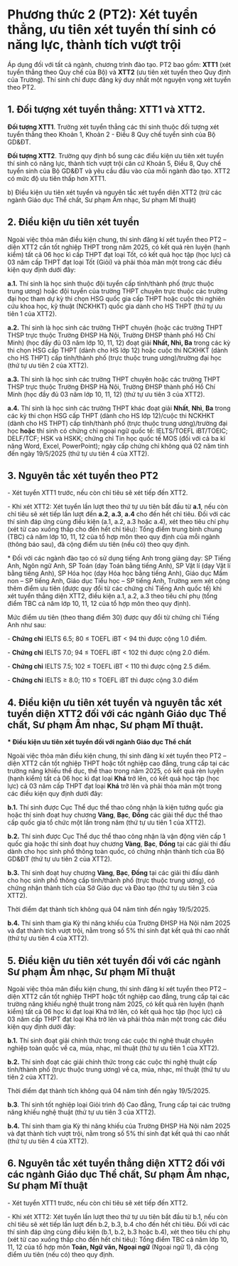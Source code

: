# Phương thức 2 (PT2): Xét tuyển thẳng, ưu tiên xét tuyển thí sinh có năng lực, thành tích vượt trội

Áp dụng đối với tất cả ngành, chương trình đào tạo. PT2 bao gồm: **XTT1** (xét tuyển thẳng theo Quy chế của Bộ) và **XTT2** (ưu tiên xét tuyển theo Quy định của Trường). Thí sinh chỉ được đăng ký duy nhất một nguyện vọng xét tuyển theo PT2.

## 1. Đối tượng xét tuyển thẳng: XTT1 và XTT2.

**Đối tượng XTT1**. Trường xét tuyển thẳng các thí sinh thuộc đối tượng xét tuyển thẳng theo Khoản 1, Khoản 2 - Điều 8 Quy chế tuyển sinh của Bộ GD&ĐT.

**Đối tượng XTT2**. Trường quy định bổ sung các điều kiện ưu tiên xét tuyển thí sinh có năng lực, thành tích vượt trội căn cứ Khoản 5, Điều 8, Quy chế tuyển sinh của Bộ GD&ĐT và yêu cầu đầu vào của mỗi ngành đào tạo. XTT2 có mức độ ưu tiên thấp hơn XTT1.

b) Điều kiện ưu tiên xét tuyển và nguyên tắc xét tuyển diện XTT2 (trừ các ngành Giáo dục Thể chất, Sư phạm Âm nhạc, Sư phạm Mĩ thuật)

## 2. Điều kiện ưu tiên xét tuyển

Ngoài việc thỏa mãn điều kiện chung, thí sinh đăng kí xét tuyển theo PT2 – diện XTT2 cần tốt nghiệp THPT trong năm 2025, có kết quả rèn luyện (hạnh kiểm) tất cả 06 học kì cấp THPT đạt loại Tốt, có kết quả học tập (học lực) cả 03 năm cấp THPT đạt loại Tốt (Giỏi) và phải thỏa mãn một trong các điều kiện quy định dưới đây:

**a.1.** Thí sinh là học sinh thuộc đội tuyển cấp tỉnh/thành phố (trực thuộc trung ương) hoặc đội tuyển của trường THPT chuyên trực thuộc các trường đại học tham dự kỳ thi chọn HSG quốc gia cấp THPT hoặc cuộc thi nghiên cứu khoa học, kỹ thuật (NCKHKT) quốc gia dành cho HS THPT (thứ tự ưu tiên 1 của XTT2).

**a.2.** Thí sinh là học sinh các trường THPT chuyên (hoặc các trường THPT THSP trực thuộc Trường ĐHSP Hà Nội, Trường ĐHSP thành phố Hồ Chí Minh) (học đầy đủ 03 năm lớp 10, 11, 12) đoạt giải **Nhất, Nhì, Ba** trong các kỳ thi chọn HSG cấp THPT (dành cho HS lớp 12) hoặc cuộc thi NCKHKT (dành cho HS THPT) cấp tỉnh/thành phố (trực thuộc trung ương)/trường đại học (thứ tự ưu tiên 2 của XTT2).

**a.3.** Thí sinh là học sinh các trường THPT chuyên hoặc các trường THPT THSP trực thuộc Trường ĐHSP Hà Nội, Trường ĐHSP thành phố Hồ Chí Minh (học đầy đủ 03 năm lớp 10, 11, 12) (thứ tự ưu tiên 3 của XTT2).

**a.4.** Thí sinh là học sinh các trường THPT khác đoạt giải **Nhất**, **Nhì**, **Ba** trong các kỳ thi chọn HSG cấp THPT (dành cho HS lớp 12)/cuộc thi NCKHKT (dành cho HS THPT) cấp tỉnh/thành phố (trực thuộc trung ương)/trường đại học **hoặc** thí sinh có chứng chỉ ngoại ngữ quốc tế: IELTS/TOEFL iBT/TOEIC; DELF/TCF; HSK và HSKK; chứng chỉ Tin học quốc tế MOS (đối với cả ba kĩ năng Word, Excel, PowerPoint); ngày cấp chứng chỉ không quá 02 năm tính đến ngày 19/5/2025 (thứ tự ưu tiên 4 của XTT2).

## 3. Nguyên tắc xét tuyển theo PT2

\- Xét tuyển XTT1 trước, nếu còn chỉ tiêu sẽ xét tiếp đến XTT2.

\- Khi xét XTT2: Xét tuyển lần lượt theo thứ tự ưu tiên bắt đầu từ **a.1**, nếu còn chỉ tiêu sẽ xét tiếp lần lượt đến **a.2**, **a.3**, **a.4** cho đến hết chỉ tiêu. Đối với các thí sinh đáp ứng cùng điều kiện (a.1, a.2, a.3 hoặc a.4), xét theo tiêu chí phụ (xét từ cao xuống thấp cho đến hết chỉ tiêu): Tổng điểm trung bình chung (TBC) cả năm lớp 10, 11, 12 của tổ hợp môn theo quy định của mỗi ngành (thông báo sau), đã cộng điểm ưu tiên (nếu có) theo quy định.

\* Đối với các ngành đào tạo có sử dụng tiếng Anh trong giảng dạy: SP Tiếng Anh, Ngôn ngữ Anh, SP Toán (dạy Toán bằng tiếng Anh), SP Vật lí (dạy Vật lí bằng tiếng Anh), SP Hóa học (dạy Hóa học bằng tiếng Anh), Giáo dục Mầm non – SP tiếng Anh, Giáo dục Tiểu học – SP tiếng Anh, Trường xem xét cộng thêm điểm ưu tiên (được quy đổi từ các chứng chỉ Tiếng Anh quốc tế) khi xét tuyển thẳng diện XTT2, điều kiện a.1, a.2, a.3 theo tiêu chí phụ (tổng điểm TBC cả năm lớp 10, 11, 12 của tổ hợp môn theo quy định).

Mức điểm ưu tiên (theo thang điểm 30) được quy đổi từ chứng chỉ Tiếng Anh như sau:

\- **Chứng chỉ** IELTS 6.5; 80 ≤ TOEFL iBT < 94 thì được cộng 1.0 điểm.

\- **Chứng chỉ** IELTS 7.0; 94 ≤ TOEFL iBT < 102 thì được cộng 2.0 điểm.

\- **Chứng chỉ** IELTS 7.5; 102 ≤ TOEFL iBT < 110 thì được cộng 2.5 điểm. 

\- **Chứng chỉ** IELTS ≥ 8.0; 110 ≤ TOEFL iBT thì được cộng 3.0 điểm

## 4. Điều kiện ưu tiên xét tuyển và nguyên tắc xét tuyển diện XTT2 đối với các ngành Giáo dục Thể chất, Sư phạm Âm nhạc, Sư phạm Mĩ thuật.

**\* Điều kiện ưu tiên xét tuyển đối với ngành Giáo dục Thể chất**

Ngoài việc thỏa mãn điều kiện chung, thí sinh đăng kí xét tuyển theo PT2 – diện XTT2 cần tốt nghiệp THPT hoặc tốt nghiệp cao đẳng, trung cấp tại các trường năng khiếu thể dục, thể thao trong năm 2025, có kết quả rèn luyện (hạnh kiểm) tất cả 06 học kì đạt loại **Khá** trở lên, có kết quả học tập (học lực) cả 03 năm cấp THPT đạt loại **Khá** trở lên và phải thỏa mãn một trong các điều kiện quy định dưới đây:

**b.1.** Thí sinh được Cục Thể dục thể thao công nhận là kiện tướng quốc gia hoặc thí sinh đoạt huy chương **Vàng**, **Bạc**, **Đồng** các giải thể dục thể thao cấp quốc gia tổ chức một lần trong năm (thứ tự ưu tiên 1 của XTT2).

**b.2.** Thí sinh được Cục Thể dục thể thao công nhận là vận động viên cấp 1 quốc gia hoặc thí sinh đoạt huy chương **Vàng**, **Bạc**, **Đồng** tại các giải thi đấu dành cho học sinh phổ thông toàn quốc, có chứng nhận thành tích của Bộ GD&ĐT (thứ tự ưu tiên 2 của XTT2).

**b.3.** Thí sinh đoạt huy chương **Vàng**, **Bạc**, **Đồng** tại các giải thi đấu dành cho học sinh phổ thông cấp tỉnh/thành phố (trực thuộc trung ương), có chứng nhận thành tích của Sở Giáo dục và Đào tạo (thứ tự ưu tiên 3 của XTT2).

Thời điểm đạt thành tích không quá 04 năm tính đến ngày 19/5/2025.

**b.4.** Thí sinh tham gia Kỳ thi năng khiếu của Trường ĐHSP Hà Nội năm 2025 và đạt thành tích vượt trội, nằm trong số 5% thí sinh đạt kết quả thi cao nhất (thứ tự ưu tiên 4 của XTT2).

## 5. Điều kiện ưu tiên xét tuyển đối với các ngành Sư phạm Âm nhạc, Sư phạm Mĩ thuật

Ngoài việc thỏa mãn điều kiện chung, thí sinh đăng kí xét tuyển theo PT2 – diện XTT2 cần tốt nghiệp THPT hoặc tốt nghiệp cao đẳng, trung cấp tại các trường năng khiếu nghệ thuật trong năm 2025, có kết quả rèn luyện (hạnh kiểm) tất cả 06 học kì đạt loại Khá trở lên, có  kết quả học tập (học lực) cả 03 năm cấp THPT đạt loại Khá trở lên và phải thỏa mãn một trong các điều kiện quy định dưới đây:

**b.1.** Thí sinh đoạt giải chính thức trong các cuộc thi nghệ thuật chuyên nghiệp toàn quốc về ca, múa, nhạc, mĩ thuật (thứ tự ưu tiên 1 của XTT2).

**b.2.** Thí sinh đoạt các giải chính thức trong các cuộc thi nghệ thuật cấp tỉnh/thành phố (trực thuộc trung ương) về ca, múa, nhạc, mĩ thuật (thứ tự ưu tiên 2 của XTT2).

Thời điểm đạt thành tích không quá 04 năm tính đến ngày 19/5/2025.

**b.3**. Thí sinh tốt nghiệp loại Giỏi trình độ Cao đẳng, Trung cấp tại các trường năng khiếu nghệ thuật (thứ tự ưu tiên 3 của XTT2).

**b.4.** Thí sinh tham gia Kỳ thi năng khiếu của Trường ĐHSP Hà Nội năm 2025 và đạt thành tích vượt trội, nằm trong số 5% thí sinh đạt kết quả thi cao nhất (thứ tự ưu tiên 4 của XTT2).

## 6. Nguyên tắc xét tuyển thẳng diện XTT2 đối với các ngành Giáo dục Thể chất, Sư phạm Âm nhạc, Sư phạm Mĩ thuật

\- Xét tuyển XTT1 trước, nếu còn chỉ tiêu sẽ xét tiếp đến XTT2.

\- Khi xét XTT2: Xét tuyển lần lượt theo thứ tự ưu tiên bắt đầu từ b.1, nếu còn chỉ tiêu sẽ xét tiếp lần lượt đến b.2, b.3, b.4 cho đến hết chỉ tiêu. Đối với các thí sinh đáp ứng cùng điều kiện (b.1, b.2, b.3 hoặc b.4), xét theo tiêu chí phụ (xét từ cao xuống thấp cho đến hết chỉ tiêu): Tổng điểm TBC cả năm lớp 10, 11, 12 của tổ hợp môn **Toán, Ngữ văn, Ngoại ngữ** (Ngoại ngữ 1), đã cộng điểm ưu tiên (nếu có) theo quy định.
